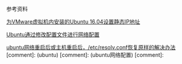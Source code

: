 参考资料

[为VMware虚拟机内安装的Ubuntu 16.04设置静态IP地址](http://www.linuxdiyf.com/linux/20707.html)

[Ubuntu通过修改配置文件进行网络配置 ](http://blog.chinaunix.net/uid-22117508-id-157758.html)

[ubuntu网络重启后或主机重启后，/etc/resolv.conf恢复原样的解决办法](http://blog.csdn.net/bytxl/article/details/44201347)
[comment]: <tags> (ubuntu)
[comment]: <description> (ubuntu网络配置)
[comment]: <title> (ubuntu配置网络)
[comment]: <author> (夏洛之枫)